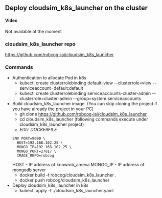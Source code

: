 ## Deploy cloudsim_k8s_launcher on the cluster

#### Video

Not available at the moment

### cloudsim_k8s_launcher repo

https://github.com/robcog-iai/cloudsim_k8s_launcher 

###  Commands

* Authentication to allocate Pod in k8s
  * kubectl create clusterrolebinding default-view --clusterrole=view --serviceaccount=default:default
  * kubectl create clusterrolebinding serviceaccounts-cluster-admin --clusterrole=cluster-admin --group=system:serviceaccounts
* Build cloudsim_k8s_launcher image. (You can skip cloning the project if you have already the project in your PC)
  * git clone https://github.com/robcog-iai/cloudsim_k8s_launcher 
  * cd cloudsim_k8s_launcher (following commands execute under cloudsim_k8s_launcher project)
  * *EDIT DOCKERFILE* 
  ```
  ENV PORT=9090 \                  
    HOST=192.168.102.25 \
    MONGO_IP=192.168.102.25 \
    MONGO_PORT=27017 \
    IMAGE_REPO=robcog
  ```
  HOST - IP address of knowrob_ameva
  MONGO_IP - IP address of mongodb server
  * docker build -t robcog/cloudsim_k8s_launcher .
  * docker push robcog/cloudsim_k8s_launcher 
* Deploy cloudsim_k8s_launcher in k8s
  * kubectl apply -f ./cloudsim_k8s_launcher.yaml

